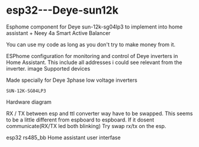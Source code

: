 # esp32---Deye-sun12k
Esphome component for Deye sun-12k-sg04lp3 to implement into home assistant + Neey 4a Smart Active Balancer

You can use my code as long as you don't try to make money from it.

ESPhome configuration for monitoring and control of Deye inverters in Home Assistant. This include all addresses i could see relevant from the inverter. image
Supported devices

Made specially for Deye 3phase low voltage inverters

    SUN-12K-SG04LP3
  

Hardware diagram

RX / TX between esp and ttl converter way have to be swapped. This seems to be a little different from espboard to espboard. If it dosent communicate(RX/TX led both blinking) Try swap rx/tx on the esp.


esp32 rs485_bb
Home assistant user interfase

